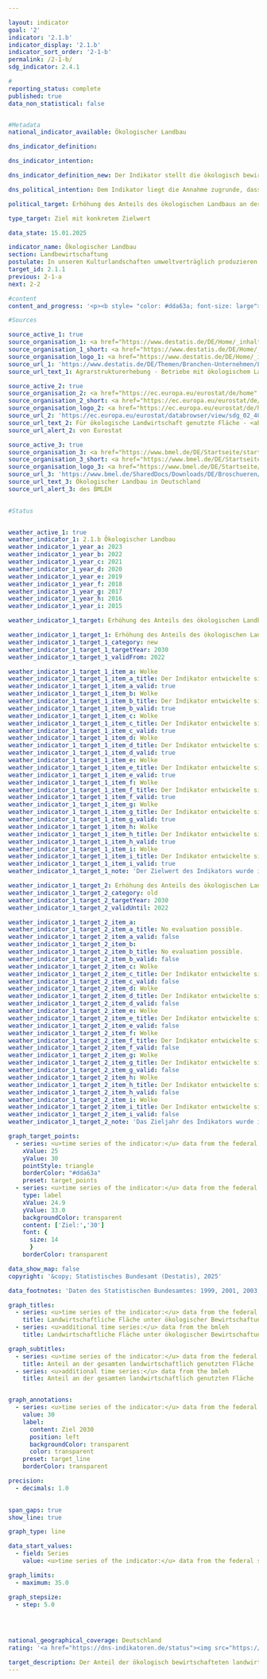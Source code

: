 ```yaml
---

layout: indicator        
goal: '2'        
indicator: '2.1.b'        
indicator_display: '2.1.b'        
indicator_sort_order: '2-1-b'        
permalink: /2-1-b/        
sdg_indicator: 2.4.1        

#
reporting_status: complete        
published: true        
data_non_statistical: false        


#Metadata        
national_indicator_available: Ökologischer Landbau        

dns_indicator_definition:         

dns_indicator_intention:         

dns_indicator_definition_new: Der Indikator stellt die ökologisch bewirtschaftete Fläche landwirtschaftlicher Betriebe, die dem Kontrollverfahren der <abbr title="Europäische Union" tabindex="0">EU</abbr>-Rechtsvorschriften für den ökologischen Landbau unterliegen (Verordnung [EG] <abbr title="Nummer" tabindex="0">Nr.</abbr> 848/2018&nbsp;und Durchführungsvorschriften), als Anteil an der gesamten landwirtschaftlich bewirtschafteten Fläche in Deutschland (in Prozent) dar. Hierbei sind sowohl die voll auf ökologische Bewirtschaftung umgestellten als auch die noch in der Umstellung befindlichen Flächen einbezogen.        

dns_political_intention: Dem Indikator liegt die Annahme zugrunde, dass durch ökologischen Landbau die natürlichen Ressourcen in besonderem Maße erhalten und geschont werden. Er hat vielfältige positive Auswirkungen auf Natur, Klima und Umwelt und dient der Erzeugung qualitativ hochwertiger Lebensmittel.        

political_target: Erhöhung des Anteils des ökologischen Landbaus an der landwirtschaftlich genutzten Fläche auf 30&nbsp;Prozent bis 2030        

type_target: Ziel mit konkretem Zielwert        

data_state: 15.01.2025        

indicator_name: Ökologischer Landbau        
section: Landbewirtschaftung        
postulate: In unseren Kulturlandschaften umweltverträglich produzieren        
target_id: 2.1.1        
previous: 2-1-a        
next: 2-2        

#content         
content_and_progress: '<p><b style= "color: #dda63a; font-size: large">2.1.b Ökologischer Landbau</b><br><br>Daten zur ökologischen Bewirtschaftung stellen sowohl die Bundesanstalt für Landwirtschaft und Ernährung (<abbr title="Bundesanstalt für Landwirtschaft und Ernährung" tabindex="0">BLE</abbr>) im Auftrag des Bundesministeriums für Landwirtschaft, Ernährung und Heimat (BMLEH) als auch das Statistische Bundesamt bereit.<br><br>Zur Ermittlung der ökologisch bewirtschafteten Fläche nutzt das Statistische Bundesamt verschiedene Erhebungen. In Jahren mit einer Strukturerhebung (Landwirtschaftszählung, Agrarstrukturerhebung) werden die Angaben zu den ökologischen Flächen primärstatistisch erfasst. In den Zwischenjahren kommt ein Schätzverfahren zum Einsatz. Künftig sollen die Daten zur ökologisch bewirtschafteten Fläche im Rahmen der Erhebung zur Bodennutzung landwirtschaftlicher Betriebe&nbsp;–&nbsp;dem Nachfolgeinstrument der Bodennutzungshaupterhebung&nbsp;–&nbsp;sekundärstatistisch erhoben werden.<br><br>Die Bezugsgröße für die Berechnung des Anteils ökologisch bewirtschafteter Flächen ist die landwirtschaftlich genutzte Fläche, die jährlich vom Statistischen Bundesamt erfasst wird. Sie umfasst alle landwirtschaftlich oder gartenbaulich genutzten Flächen. Gebäude- und Hofflächen der landwirtschaftlichen Betriebe sind in dieser Bezugsgröße nicht enthalten.<br><br>Die Daten der <abbr title="Bundesanstalt für Landwirtschaft und Ernährung" tabindex="0">BLE</abbr> enthalten Angaben zur ökologisch bewirtschafteten Fläche, die von den Öko-Kontrollbehörden der Länder jährlich gemeldet werden. Stichtag ist jeweils der 31.12. Alle Meldungen eines laufenden Jahres werden bis zu diesem Stichtag kumuliert. In den Daten der <abbr title="Bundesanstalt für Landwirtschaft und Ernährung" tabindex="0">BLE</abbr> zeigen sich tendenziell etwas höhere Werte. Dies liegt unter anderem daran, dass Flächen ohne Abschneidegrenze auf die gesamten Flächen mit Abschneidegrenze bezogen werden und unterschiedliche Berichtszeiträume zugrunde liegen. Das bedeutet, dass im Zähler auch sehr kleine Flächen berücksichtigt werden, während im Nenner nur Flächen ab einer bestimmten Mindestgröße einfließen.<br><br>Nach den Daten des Statistischen Bundesamtes stieg der Anteil der ökologisch bewirtschafteten Fläche an der landwirtschaftlichen Nutzfläche zwischen 1999&nbsp;und 2023&nbsp;von 2,9&nbsp;% auf 11,2&nbsp;%. Im Jahr 2023&nbsp;entspricht dies einer Fläche von 1,85&nbsp;Millionen Hektar. Die Daten der <abbr title="Bundesanstalt für Landwirtschaft und Ernährung" tabindex="0">BLE</abbr> weisen einen etwas höheren Anteil der Ökolandbaufläche an der landwirtschaftlichen Nutzfläche aus. Für 2023&nbsp;lag dieser bei 11,4&nbsp;% beziehungsweise 1,89&nbsp;Millionen Hektar.<br><br>Basierend auf den Zahlen des Statistischen Bundesamtes würde der Anteil der ökologisch bewirtschafteten Fläche bei Fortschreibung des Trends der vergangenen sechs Berichtsjahre im Jahr 2030&nbsp;bei 16,7&nbsp;% liegen. Das politisch festgelegte Ziel, bis dahin 30&nbsp;% der landwirtschaftlichen Nutzfläche ökologisch zu bewirtschaften, würde damit ebenso verfehlt wie das frühere Ziel der Bundesregierung von 20&nbsp;%.<br><br>Die Ökolandbaufläche in Deutschland wurde im Jahr 2023&nbsp;wie folgt genutzt: 51,5&nbsp;% entfielen auf Dauergrünland, 47,0&nbsp;% auf Ackerland und 1,5&nbsp;% auf sonstige Flächen. Demgegenüber lag der Schwerpunkt in der Landwirtschaft insgesamt bei den Ackerflächen mit einem Anteil von 70,4&nbsp;%. Der Anteil des Dauergrünlands betrug 28,4&nbsp;%, während sonstige Flächen 1,2&nbsp;% der gesamten landwirtschaftlich genutzten Fläche ausmachten.<br><br>Nach Ergebnissen der Agrarstrukturerhebung 2023&nbsp;ist der Anteil der ökologisch bewirtschafteten Fläche an der landwirtschaftlichen Nutzfläche unter allen Flächenländern im Saarland mit 19,4&nbsp;% am höchsten, gefolgt von Brandenburg mit 17,6&nbsp;% und Hessen mit 15,4&nbsp;%. Die Umstellung auf Ökolandbau wird von den einzelnen Bundesländern in unterschiedlichem Umfang gefördert.<br><br>In den Staaten der <abbr title="Europäische Union mit 27&nbsp;Mitgliedsstaaten (ohne das Vereinigte Königreich)" tabindex="0">EU-27</abbr>&nbsp;wurde nach Angaben des statistischen Amts der Europäischen Union (<abbr title="European Statistical Office (Statistisches Amt der Europäischen Union)" tabindex="0">Eurostat</abbr>) im Jahr 2020&nbsp;eine Fläche von insgesamt 14,7&nbsp;Millionen Hektar ökologisch bewirtschaftet. Dies entsprach einem Anteil von 9,1&nbsp;% an der gesamten landwirtschaftlich genutzten Fläche. Die höchsten Anteile der Ökolandbaufläche innerhalb der <abbr title="Europäische Union" tabindex="0">EU</abbr>-Länder wurden im Jahr 2022&nbsp;für Estland mit 23,4&nbsp;% verzeichnet, gefolgt von Schweden mit 19,9&nbsp;%, Portugal mit 19,3&nbsp;%, Italien mit 18,1&nbsp;%, Griechenland mit 17,2&nbsp;% und der Tschechischen Republik mit 16,0&nbsp;%.</p>'                

#Sources        

source_active_1: true
source_organisation_1: <a href="https://www.destatis.de/DE/Home/_inhalt.html" target="_blank">Statistisches Bundesamt</a>
source_organisation_1_short: <a href="https://www.destatis.de/DE/Home/_inhalt.html" target="_blank">Statistisches Bundesamt</a>
source_organisation_logo_1: <a href="https://www.destatis.de/DE/Home/_inhalt.html" target="_blank"><img src="https://dns-indikatoren.de/public/OrgImgDe/destatis.png" alt="Statistisches Bundesamt" title=" Klicken Sie hier um zur Homepage der Organisation Statistisches Bundesamt zu gelangen." style="height:60px; width:148px; border:transparent"/></a>
source_url_1: 'https://www.destatis.de/DE/Themen/Branchen-Unternehmen/Landwirtschaft-Forstwirtschaft-Fischerei/Landwirtschaftliche-Betriebe/Tabellen/oekologischer-landbau-bundeslaender.html'
source_url_text_1: Agrarstrukturerhebung - Betriebe mit ökologischem Landbau

source_active_2: true
source_organisation_2: <a href="https://ec.europa.eu/eurostat/de/home" target="_blank" onclick="return confirm_alert('von Eurostat', 'De')">Statistisches Amt der Europäischen Union</a>
source_organisation_2_short: <a href="https://ec.europa.eu/eurostat/de/home" target="_blank" onclick="return confirm_alert('von Eurostat', 'De')">Statistisches Amt der Europäischen Union</a>
source_organisation_logo_2: <a href="https://ec.europa.eu/eurostat/de/home" target="_blank" onclick="return confirm_alert('von Eurostat', 'De')"><img src="https://dns-indikatoren.de/public/OrgImgDe/eurostat.png" alt="Statistisches Amt der Europäischen Union" title=" Klicken Sie hier um zur Homepage der Organisation Statistisches Amt der Europäischen Union zu gelangen." style="height:60px; width:148px; border:transparent"/></a>
source_url_2: 'https://ec.europa.eu/eurostat/databrowser/view/sdg_02_40/default/table?lang=de'
source_url_text_2: Für ökologische Landwirtschaft genutzte Fläche - <abbr title="European Statistical Office (Statistisches Amt der Europäischen Union)" tabindex="0">Eurostat</abbr>-Tabelle [org_cropar]
source_url_alert_2: von Eurostat

source_active_3: true
source_organisation_3: <a href="https://www.bmel.de/DE/Startseite/startseite_node.html" target="_blank" onclick="return confirm_alert('des BMLEH', 'De')">Bundesministerium für Landwirtschaft, Ernährung und Heimat</a>
source_organisation_3_short: <a href="https://www.bmel.de/DE/Startseite/startseite_node.html" target="_blank" onclick="return confirm_alert('des BMLEH', 'De')">Bundesministerium für Landwirtschaft, Ernährung und Heimat</a>
source_organisation_logo_3: <a href="https://www.bmel.de/DE/Startseite/startseite_node.html" target="_blank" onclick="return confirm_alert('des BMLEH', 'De')"><img src="https://dns-indikatoren.de/public/OrgImgDe/bmleh.png" alt="Bundesministerium für Landwirtschaft, Ernährung und Heimat" title=" Klicken Sie hier um zur Homepage der Organisation Bundesministerium für Landwirtschaft, Ernährung und Heimat zu gelangen." style="height:60px; width:148px; border:transparent"/></a>
source_url_3: 'https://www.bmel.de/SharedDocs/Downloads/DE/Broschueren/OekolandbauDeutschland.pdf?__blob=publicationFile&v=14'
source_url_text_3: Ökologischer Landbau in Deutschland
source_url_alert_3: des BMLEH
        

#Status        


weather_active_1: true
weather_indicator_1: 2.1.b Ökologischer Landbau
weather_indicator_1_year_a: 2023
weather_indicator_1_year_b: 2022
weather_indicator_1_year_c: 2021
weather_indicator_1_year_d: 2020
weather_indicator_1_year_e: 2019
weather_indicator_1_year_f: 2018
weather_indicator_1_year_g: 2017
weather_indicator_1_year_h: 2016
weather_indicator_1_year_i: 2015

weather_indicator_1_target: Erhöhung des Anteils des ökologischen Landbaus an der landwirtschaftlich genutzten Fläche auf 30&nbsp;Prozent bis 2030

weather_indicator_1_target_1: Erhöhung des Anteils des ökologischen Landbaus an der landwirtschaftlich genutzten Fläche auf <b>30&nbsp;Prozent</b> bis 2030
weather_indicator_1_target_1_category: new
weather_indicator_1_target_1_targetYear: 2030
weather_indicator_1_target_1_validFrom: 2022

weather_indicator_1_target_1_item_a: Wolke
weather_indicator_1_target_1_item_a_title: Der Indikator entwickelte sich in 2023 zwar in die gewünschte Richtung auf das Ziel zu, bei Fortsetzung der Entwicklung wäre das Ziel im Zieljahr aber um mehr als 20 % der Differenz zwischen Zielwert und dem Wert aus 2023 verfehlt worden.
weather_indicator_1_target_1_item_a_valid: true
weather_indicator_1_target_1_item_b: Wolke
weather_indicator_1_target_1_item_b_title: Der Indikator entwickelte sich in 2022 zwar in die gewünschte Richtung auf das Ziel zu, bei Fortsetzung der Entwicklung wäre das Ziel im Zieljahr aber um mehr als 20 % der Differenz zwischen Zielwert und dem Wert aus 2022 verfehlt worden.
weather_indicator_1_target_1_item_b_valid: true
weather_indicator_1_target_1_item_c: Wolke
weather_indicator_1_target_1_item_c_title: Der Indikator entwickelte sich in 2021 zwar in die gewünschte Richtung auf das Ziel zu, bei Fortsetzung der Entwicklung wäre das Ziel im Zieljahr aber um mehr als 20 % der Differenz zwischen Zielwert und dem Wert aus 2021 verfehlt worden.
weather_indicator_1_target_1_item_c_valid: true
weather_indicator_1_target_1_item_d: Wolke
weather_indicator_1_target_1_item_d_title: Der Indikator entwickelte sich in 2020 zwar in die gewünschte Richtung auf das Ziel zu, bei Fortsetzung der Entwicklung wäre das Ziel im Zieljahr aber um mehr als 20 % der Differenz zwischen Zielwert und dem Wert aus 2020 verfehlt worden.
weather_indicator_1_target_1_item_d_valid: true
weather_indicator_1_target_1_item_e: Wolke
weather_indicator_1_target_1_item_e_title: Der Indikator entwickelte sich in 2019 zwar in die gewünschte Richtung auf das Ziel zu, bei Fortsetzung der Entwicklung wäre das Ziel im Zieljahr aber um mehr als 20 % der Differenz zwischen Zielwert und dem Wert aus 2019 verfehlt worden.
weather_indicator_1_target_1_item_e_valid: true
weather_indicator_1_target_1_item_f: Wolke
weather_indicator_1_target_1_item_f_title: Der Indikator entwickelte sich in 2018 zwar in die gewünschte Richtung auf das Ziel zu, bei Fortsetzung der Entwicklung wäre das Ziel im Zieljahr aber um mehr als 20 % der Differenz zwischen Zielwert und dem Wert aus 2018 verfehlt worden.
weather_indicator_1_target_1_item_f_valid: true
weather_indicator_1_target_1_item_g: Wolke
weather_indicator_1_target_1_item_g_title: Der Indikator entwickelte sich in 2017 zwar in die gewünschte Richtung auf das Ziel zu, bei Fortsetzung der Entwicklung wäre das Ziel im Zieljahr aber um mehr als 20 % der Differenz zwischen Zielwert und dem Wert aus 2017 verfehlt worden.
weather_indicator_1_target_1_item_g_valid: true
weather_indicator_1_target_1_item_h: Wolke
weather_indicator_1_target_1_item_h_title: Der Indikator entwickelte sich in 2016 zwar in die gewünschte Richtung auf das Ziel zu, bei Fortsetzung der Entwicklung wäre das Ziel im Zieljahr aber um mehr als 20 % der Differenz zwischen Zielwert und dem Wert aus 2016 verfehlt worden.
weather_indicator_1_target_1_item_h_valid: true
weather_indicator_1_target_1_item_i: Wolke
weather_indicator_1_target_1_item_i_title: Der Indikator entwickelte sich in 2015 zwar in die gewünschte Richtung auf das Ziel zu, bei Fortsetzung der Entwicklung wäre das Ziel im Zieljahr aber um mehr als 20 % der Differenz zwischen Zielwert und dem Wert aus 2015 verfehlt worden.
weather_indicator_1_target_1_item_i_valid: true
weather_indicator_1_target_1_note: 'Der Zielwert des Indikators wurde im <a href="https://www.bundesregierung.de/resource/blob/992814/2146150/1cc38031193bf28e03327ba17eb6666b/2022-11-30-dns-grundsatzbeschluss-data.pdf?download=1">Grundsatzbeschluss 2022&nbsp;zur Deutschen Nachhaltigkeitsstrategie</a> an die Vereinbarungen im Koalitionsvertrag angepasst. Seit Inkrafttreten dieses Beschlusses gilt für den Indikator das geänderte Ziel (30&nbsp;% bis 2030).'

weather_indicator_1_target_2: Erhöhung des Anteils des ökologischen Landbaus an der landwirtschaftlich genutzten Fläche auf <b>20&nbsp;Prozent</b> bis 2030
weather_indicator_1_target_2_category: old
weather_indicator_1_target_2_targetYear: 2030
weather_indicator_1_target_2_validUntil: 2022

weather_indicator_1_target_2_item_a: 
weather_indicator_1_target_2_item_a_title: No evaluation possible.
weather_indicator_1_target_2_item_a_valid: false
weather_indicator_1_target_2_item_b: 
weather_indicator_1_target_2_item_b_title: No evaluation possible.
weather_indicator_1_target_2_item_b_valid: false
weather_indicator_1_target_2_item_c: Wolke
weather_indicator_1_target_2_item_c_title: Der Indikator entwickelte sich in 2021 zwar in die gewünschte Richtung auf das Ziel zu, bei Fortsetzung der Entwicklung wäre das Ziel im Zieljahr aber um mehr als 20 % der Differenz zwischen Zielwert und dem Wert aus 2021 verfehlt worden.
weather_indicator_1_target_2_item_c_valid: false
weather_indicator_1_target_2_item_d: Wolke
weather_indicator_1_target_2_item_d_title: Der Indikator entwickelte sich in 2020 zwar in die gewünschte Richtung auf das Ziel zu, bei Fortsetzung der Entwicklung wäre das Ziel im Zieljahr aber um mehr als 20 % der Differenz zwischen Zielwert und dem Wert aus 2020 verfehlt worden.
weather_indicator_1_target_2_item_d_valid: false
weather_indicator_1_target_2_item_e: Wolke
weather_indicator_1_target_2_item_e_title: Der Indikator entwickelte sich in 2019 zwar in die gewünschte Richtung auf das Ziel zu, bei Fortsetzung der Entwicklung wäre das Ziel im Zieljahr aber um mehr als 20 % der Differenz zwischen Zielwert und dem Wert aus 2019 verfehlt worden.
weather_indicator_1_target_2_item_e_valid: false
weather_indicator_1_target_2_item_f: Wolke
weather_indicator_1_target_2_item_f_title: Der Indikator entwickelte sich in 2018 zwar in die gewünschte Richtung auf das Ziel zu, bei Fortsetzung der Entwicklung wäre das Ziel im Zieljahr aber um mehr als 20 % der Differenz zwischen Zielwert und dem Wert aus 2018 verfehlt worden.
weather_indicator_1_target_2_item_f_valid: false
weather_indicator_1_target_2_item_g: Wolke
weather_indicator_1_target_2_item_g_title: Der Indikator entwickelte sich in 2017 zwar in die gewünschte Richtung auf das Ziel zu, bei Fortsetzung der Entwicklung wäre das Ziel im Zieljahr aber um mehr als 20 % der Differenz zwischen Zielwert und dem Wert aus 2017 verfehlt worden.
weather_indicator_1_target_2_item_g_valid: false
weather_indicator_1_target_2_item_h: Wolke
weather_indicator_1_target_2_item_h_title: Der Indikator entwickelte sich in 2016 zwar in die gewünschte Richtung auf das Ziel zu, bei Fortsetzung der Entwicklung wäre das Ziel im Zieljahr aber um mehr als 20 % der Differenz zwischen Zielwert und dem Wert aus 2016 verfehlt worden.
weather_indicator_1_target_2_item_h_valid: false
weather_indicator_1_target_2_item_i: Wolke
weather_indicator_1_target_2_item_i_title: Der Indikator entwickelte sich in 2015 zwar in die gewünschte Richtung auf das Ziel zu, bei Fortsetzung der Entwicklung wäre das Ziel im Zieljahr aber um mehr als 20 % der Differenz zwischen Zielwert und dem Wert aus 2015 verfehlt worden.
weather_indicator_1_target_2_item_i_valid: false
weather_indicator_1_target_2_note: 'Das Zieljahr des Indikators wurde im Rahmen der <a href="https://www.bundesregierung.de/resource/blob/975274/1546450/c32ed8ebe3b82eb22e3daa78b01bcf31/2018-11-07-aktualisierung-dns-2018-data.pdf?download=1">Aktualisierung der Deutschen Nachhaltigkeitsstrategie 2018</a> festgelegt. Seit Inkrafttreten dieses Beschlusses galt für den Indikator das geänderte Ziel (20&nbsp;% bis 2030). Im Rahmen des Grundsatzbeschlusses 2022&nbsp;zur Deutschen Nachhaltigkeitsstrategie wurde es erneut angepasst.'        

graph_target_points:
  - series: <u>time series of the indicator:</u> data from the federal statistical office
    xValue: 25
    yValue: 30
    pointStyle: triangle
    borderColor: "#dda63a"
    preset: target_points
  - series: <u>time series of the indicator:</u> data from the federal statistical office
    type: label
    xValue: 24.9
    yValue: 33.0
    backgroundColor: transparent
    content: ['Ziel:','30']
    font: {
      size: 14
      }
    borderColor: transparent        

data_show_map: false        
copyright: '&copy; Statistisches Bundesamt (Destatis), 2025'        

data_footnotes: 'Daten des Statistischen Bundesamtes: 1999, 2001, 2003, 2005, 2007, 2010, 2013, 2016, 2020&nbsp;und 2023&nbsp;erhobene Daten (Agrarstrukturerhebung).<br>• Zwischenjahre sowie 2021&nbsp;und 2022&nbsp;geschätzte Daten.'        

graph_titles: 
  - series: <u>time series of the indicator:</u> data from the federal statistical office
    title: Landwirtschaftliche Fläche unter ökologischer Bewirtschaftung
  - series: <u>additional time series:</u> data from the bmleh
    title: Landwirtschaftliche Fläche unter ökologischer Bewirtschaftung        

graph_subtitles: 
  - series: <u>time series of the indicator:</u> data from the federal statistical office
    title: Anteil an der gesamten landwirtschaftlich genutzten Fläche
  - series: <u>additional time series:</u> data from the bmleh
    title: Anteil an der gesamten landwirtschaftlich genutzten Fläche        


graph_annotations:
  - series: <u>time series of the indicator:</u> data from the federal statistical office
    value: 30
    label:
      content: Ziel 2030
      position: left
      backgroundColor: transparent
      color: transparent
    preset: target_line
    borderColor: transparent        

precision: 
  - decimals: 1.0
            

span_gaps: true        
show_line: true        

graph_type: line                

data_start_values: 
  - field: Series
    value: <u>time series of the indicator:</u> data from the federal statistical office        

graph_limits: 
  - maximum: 35.0        

graph_stepsize: 
  - step: 5.0
            

                        

national_geographical_coverage: Deutschland                
rating: '<a href="https://dns-indikatoren.de/status"><img src="https://sdg-indikatoren.de/public/Wettersymbole/Wolke.png" title="Der Indikator entwickelte sich in 2023 zwar in die gewünschte Richtung auf das Ziel zu, bei Fortsetzung der Entwicklung wäre das Ziel im Zieljahr aber um mehr als 20 % der Differenz zwischen Zielwert und dem Wert aus 2023 verfehlt worden." alt="Wettersymbol Wolke"/></a>'        

target_description: Der Anteil der ökologisch bewirtschafteten landwirtschaftlichen Fläche soll bis 2030&nbsp;auf mindestens 30&nbsp;Prozent gesteigert werden.<br><br>Ausgehend von der Zielformulierung weist der Indikator 2.1.b eine kontinuierliche Entwicklung in die gewünschte Richtung auf. Bei Fortsetzung dieser Entwicklung würde das politisch festgelegte Ziel dennoch weit verfehlt werden, sodass der Indikator 2.1.b für das Jahr 2023&nbsp;mit „Wolke“ bewertet wird.        
---
```



